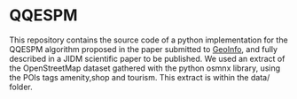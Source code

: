 # QQESPM
This repository contains the source code of a python implementation for the QQESPM algorithm proposed in the paper submitted to [GeoInfo](http://mtc-m16c.sid.inpe.br/ibi/8JMKD3MGPDW34P/4ADE2M8), and fully described in a JIDM scientific paper to be published. We used an extract of the OpenStreetMap dataset gathered with the python osmnx library, using the POIs tags amenity,shop and tourism. This extract is within the data/ folder.
